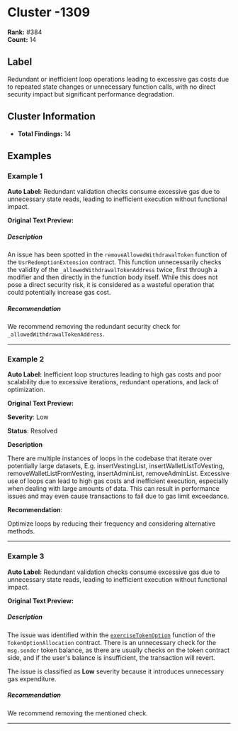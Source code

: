 # Cluster -1309

**Rank:** #384  
**Count:** 14  

## Label
Redundant or inefficient loop operations leading to excessive gas costs due to repeated state changes or unnecessary function calls, with no direct security impact but significant performance degradation.

## Cluster Information
- **Total Findings:** 14

## Examples

### Example 1

**Auto Label:** Redundant validation checks consume excessive gas due to unnecessary state reads, leading to inefficient execution without functional impact.  

**Original Text Preview:**

##### Description
An issue has been spotted in the `removeAllowedWithdrawalToken` function of the `UsrRedemptionExtension` contract. This function unnecessarily checks the validity of the `_allowedWithdrawalTokenAddress` twice, first through a modifier and then directly in the function body itself. While this does not pose a direct security risk, it is considered as a wasteful operation that could potentially increase gas cost.

##### Recommendation
We recommend removing the redundant security check for `_allowedWithdrawalTokenAddress`.

---
### Example 2

**Auto Label:** Inefficient loop structures leading to high gas costs and poor scalability due to excessive iterations, redundant operations, and lack of optimization.  

**Original Text Preview:**

**Severity**: Low

**Status**: Resolved

**Description**

There are multiple instances of loops in the codebase that iterate over potentially large datasets, E.g. insertVestingList, insertWalletListToVesting, removeWalletListFromVesting, insertAdminList, removeAdminList. Excessive use of loops can lead to high gas costs and inefficient execution, especially when dealing with large amounts of data. This can result in performance issues and may even cause transactions to fail due to gas limit exceedance.

**Recommendation**:

Optimize loops by reducing their frequency and considering alternative methods.

---
### Example 3

**Auto Label:** Redundant validation checks consume excessive gas due to unnecessary state reads, leading to inefficient execution without functional impact.  

**Original Text Preview:**

##### Description
The issue was identified within the [`exerciseTokenOption`](https://github.com/MetaLex-Tech/MetaVesT/blob/b614405e60bce8b852e46d06c03fd47b04d86dde/src/TokenOptionAllocation.sol#L147) function of the `TokenOptionAllocation` contract. There is an unnecessary check for the `msg.sender` token balance, as there are usually checks on the token contract side, and if the user's balance is insufficient, the transaction will revert.

The issue is classified as **Low** severity because it introduces unnecessary gas expenditure.

##### Recommendation
We recommend removing the mentioned check.

---
